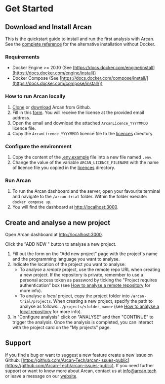 # Get Started

## Download and Install Arcan

This is the quickstart guide to install and run the first analysis with Arcan. See the [complete reference](installation.md) for the alternative installation without Docker.

### Requirements
- Docker Engine >= 20.10 (See [https://docs.docker.com/engine/install](https://docs.docker.com/engine/install))
- Docker Compose (See [https://docs.docker.com/compose/install/](https://docs.docker.com/compose/install/))

### How to run Arcan locally
1. [Clone](https://github.com/Arcan-Tech/arcan-trial) or [download](https://github.com/Arcan-Tech/arcan-trial/archive/refs/heads/main.zip) Arcan from Github. 
2. Fill in this [form](https://www.arcan.tech/on-premise-trial/). You will receive the license at the provided email address.
3. Open the email and download the attached `ArcanLicence_YYYYMMDD` licence file.
4. Copy the `ArcanLicence_YYYYMMDD` licence file to the [licences](https://github.com/Arcan-Tech/arcan-trial/tree/main/licences) directory.

### Configure the environment
1. Copy the content of the [.env.example](https://github.com/Arcan-Tech/arcan-trial/blob/main/.env.example) file into a new file named `.env`.
2. Change the value of the variable `ARCAN_LICENCE_FILENAME` with the name of licence file you copied in the [licences](https://github.com/Arcan-Tech/arcan-trial/tree/main/licences) directory.

### Run Arcan
1. To run the Arcan dashboard and the server, open your favourite terminal and navigate to the `/arcan-trial` folder. Within the folder execute: `docker compose up`.
2. You will find the dashboard at [http://localhost:3000](http://localhost:3000).

## Create and analyse a new project
Open Arcan dashboard at [http://localhost:3000](http://localhost:3000).

Click the "ADD NEW " button to analyse a new project.

1. Fill out the form on the "Add new project" page with the project's name and the programming language you want to analyse.
2. Indicate the location of the project you want to analyse:
    - To analyse a *remote* project, use the remote repo URL when creating a new project. If the repository is private, remember to use a personal access token as password by ticking the "Project requires authentication" box (see [How to analyse a remote repository](analyse_project.md#analyse-a-remote-repository) for more info).
    - To analyse a *local* project, copy the project folder into `/arcan-trial/projects`. When creating a new project, specify the path to analyse as follows: `./projects/<folder_name>` (see [How to analyse a local repository](analyse_project.md#analyse-a-local-repository) for more info).
3. In "Configure analysis" click on "ANALYSE" and then "CONTINUE" to trigger the analysis. Once the analysis is completed, you can interact with the project card on the "My projects" page.

## Support
If you find a bug or want to suggest a new feature create a new issue on Github: [https://github.com/Arcan-Tech/arcan-issues-public](https://github.com/Arcan-Tech/arcan-issues-public).
If you  need further support or want to know more about Arcan, contact us at <info@arcan.tech> or leave a message on our [website](https://www.arcan.tech/contact/).